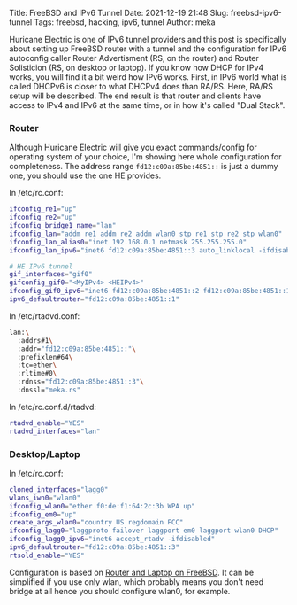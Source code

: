Title: FreeBSD and IPv6 Tunnel
Date: 2021-12-19 21:48
Slug: freebsd-ipv6-tunnel
Tags: freebsd, hacking, ipv6, tunnel
Author: meka


Huricane Electric is one of IPv6 tunnel providers and this post is specifically
about setting up FreeBSD router with a tunnel and the configuration for IPv6
autoconfig caller Router Advertisment (RS, on the router) and Router Solisticion
(RS, on desktop or laptop). If you know how DHCP for IPv4 works, you will find
it a bit weird how IPv6 works. First, in IPv6 world what is called DHCPv6 is
closer to what DHCPv4 does than RA/RS. Here, RA/RS setup will be described. The
end result is that router and clients have access to IPv4 and IPv6 at the same
time, or in how it's called "Dual Stack".

### Router

Although Huricane Electric will give you exact commands/config for operating
system of your choice, I'm showing here whole configuration for completeness.
The address range `fd12:c09a:85be:4851::` is just a dummy one, you should use
the one HE provides.

In /etc/rc.conf:

```bash
ifconfig_re1="up"
ifconfig_re2="up"
ifconfig_bridge1_name="lan"
ifconfig_lan="addm re1 addm re2 addm wlan0 stp re1 stp re2 stp wlan0"
ifconfig_lan_alias0="inet 192.168.0.1 netmask 255.255.255.0"
ifconfig_lan_ipv6="inet6 fd12:c09a:85be:4851::3 auto_linklocal -ifdisabled"

# HE IPv6 tunnel
gif_interfaces="gif0"
gifconfig_gif0="<MyIPv4> <HEIPv4>"
ifconfig_gif0_ipv6="inet6 fd12:c09a:85be:4851::2 fd12:c09a:85be:4851::1 prefixlen 128"
ipv6_defaultrouter="fd12:c09a:85be:4851::1"
```

In /etc/rtadvd.conf:

```bash
lan:\
  :addrs#1\
  :addr="fd12:c09a:85be:4851::"\
  :prefixlen#64\
  :tc=ether\
  :rltime#0\
  :rdnss="fd12:c09a:85be:4851::3"\
  :dnssl="meka.rs"
```

In /etc/rc.conf.d/rtadvd:

```bash
rtadvd_enable="YES"
rtadvd_interfaces="lan"
```


### Desktop/Laptop

In /etc/rc.conf:

```bash
cloned_interfaces="lagg0"
wlans_iwn0="wlan0"
ifconfig_wlan0="ether f0:de:f1:64:2c:3b WPA up"
ifconfig_em0="up"
create_args_wlan0="country US regdomain FCC"
ifconfig_lagg0="laggproto failover laggport em0 laggport wlan0 DHCP"
ifconfig_lagg0_ipv6="inet6 accept_rtadv -ifdisabled"
ipv6_defaultrouter="fd12:c09a:85be:4851::3"
rtsold_enable="YES"
```

Configuration is based on
[Router and Laptop on FreeBSD](/blog/2016/12/24/freebsd-wifi-and-ethernet-bridging-and-aggregation/).
It can be simplified if you use only wlan, which probably means you don't need 
bridge at all hence you should configure wlan0, for example.
